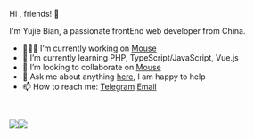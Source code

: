 Hi , friends! 👋

I'm Yujie Bian, a passionate frontEnd web developer from China. 

- 👨🏽‍💻 I’m currently working on [Mouse](<https://github.com/isArtJay/Mouse>)
- 🌱 I’m currently learning PHP, TypeScript/JavaScript, Vue.js
- 🤝 I’m looking to collaborate on [Mouse](<https://github.com/isArtJay/Mouse>)
- 💬 Ask me about anything [here](<https://github.com/isArtJay/isArtJay/issues/1>), I am happy to help
- 📫 How to reach me: [Telegram](https://t.me/yj_bian)  [Email](mailto:bianyujie@lien.run)

<br/>

<p>
    <img  src="https://github-readme-stats.vercel.app/api?username=isArtJay&hide_title=true&hide=stars&show_icons=true&line_height=23"></img><img palign="right"  src="https://github-readme-stats.vercel.app/api/top-langs/?username=isArtJay&layout=compact" /></p>